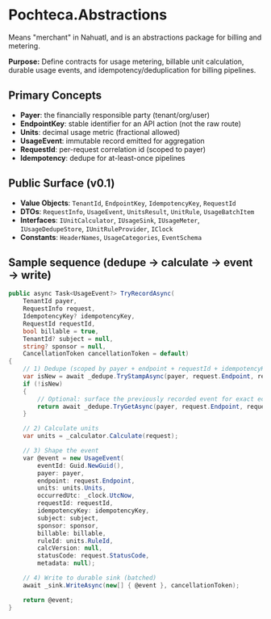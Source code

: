 # Pochteca.Abstractions
Means "merchant" in Nahuatl, and is an abstractions package for billing and metering.

**Purpose:** Define contracts for usage metering, billable unit calculation, durable usage events, and idempotency/deduplication for billing pipelines.

## Primary Concepts

- **Payer**: the financially responsible party (tenant/org/user)
- **EndpointKey**: stable identifier for an API action (not the raw route)
- **Units**: decimal usage metric (fractional allowed)
- **UsageEvent**: immutable record emitted for aggregation
- **RequestId**: per-request correlation id (scoped to payer)
- **Idempotency**: dedupe for at-least-once pipelines

## Public Surface (v0.1)

- **Value Objects**: `TenantId`, `EndpointKey`, `IdempotencyKey`, `RequestId`
- **DTOs**: `RequestInfo`, `UsageEvent`, `UnitsResult`, `UnitRule`, `UsageBatchItem`
- **Interfaces**: `IUnitCalculator`, `IUsageSink`, `IUsageMeter`, `IUsageDedupeStore`, `IUnitRuleProvider`, `IClock`
- **Constants**: `HeaderNames`, `UsageCategories`, `EventSchema`

## Sample sequence (dedupe → calculate → event → write)

```csharp
public async Task<UsageEvent?> TryRecordAsync(
    TenantId payer,
    RequestInfo request,
    IdempotencyKey? idempotencyKey,
    RequestId requestId,
    bool billable = true,
    TenantId? subject = null,
    string? sponsor = null,
    CancellationToken cancellationToken = default)
{
    // 1) Dedupe (scoped by payer + endpoint + requestId + idempotencyKey)
    var isNew = await _dedupe.TryStampAsync(payer, request.Endpoint, requestId, idempotencyKey, TimeSpan.FromHours(24), cancellationToken);
    if (!isNew)
    {
        // Optional: surface the previously recorded event for exact echo/debug
        return await _dedupe.TryGetAsync(payer, request.Endpoint, requestId, idempotencyKey, cancellationToken);
    }

    // 2) Calculate units
    var units = _calculator.Calculate(request);

    // 3) Shape the event
    var @event = new UsageEvent(
        eventId: Guid.NewGuid(),
        payer: payer,
        endpoint: request.Endpoint,
        units: units.Units,
        occurredUtc: _clock.UtcNow,
        requestId: requestId,
        idempotencyKey: idempotencyKey,
        subject: subject,
        sponsor: sponsor,
        billable: billable,
        ruleId: units.RuleId,
        calcVersion: null,
        statusCode: request.StatusCode,
        metadata: null);

    // 4) Write to durable sink (batched)
    await _sink.WriteAsync(new[] { @event }, cancellationToken);

    return @event;
}
```
